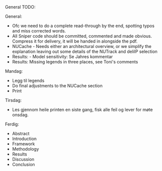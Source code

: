 
General TODO:

General:
   - Ofc we need to do a complete read-through by the end, spotting typos and miss corrected words.
   - All Sniper code should be committed, commented and made obvious. Compress it for delivery, it will be handed in alongside the pdf.
  - NUCache - Needs either an architectural overview, or we simplify the explanation leaving out some details of the NUTrack and deliIP selection
  - Results: - Model sensitivity: Se Jahres kommentar
  - Results: Missing legends in three places, see Toni's comments



Mandag:
   - Legg til legends
   - Do final adjustments to the NUCache section
   - Print

Tirsdag:
   - Les gjennom heile printen en siste gang, fisk alle feil og lever for møte onsdag.




Ferdig:
  - Abstract
  - Introduction
  - Framework
  - Methodology
  - Results
  - Discussion
  - Conclusion

